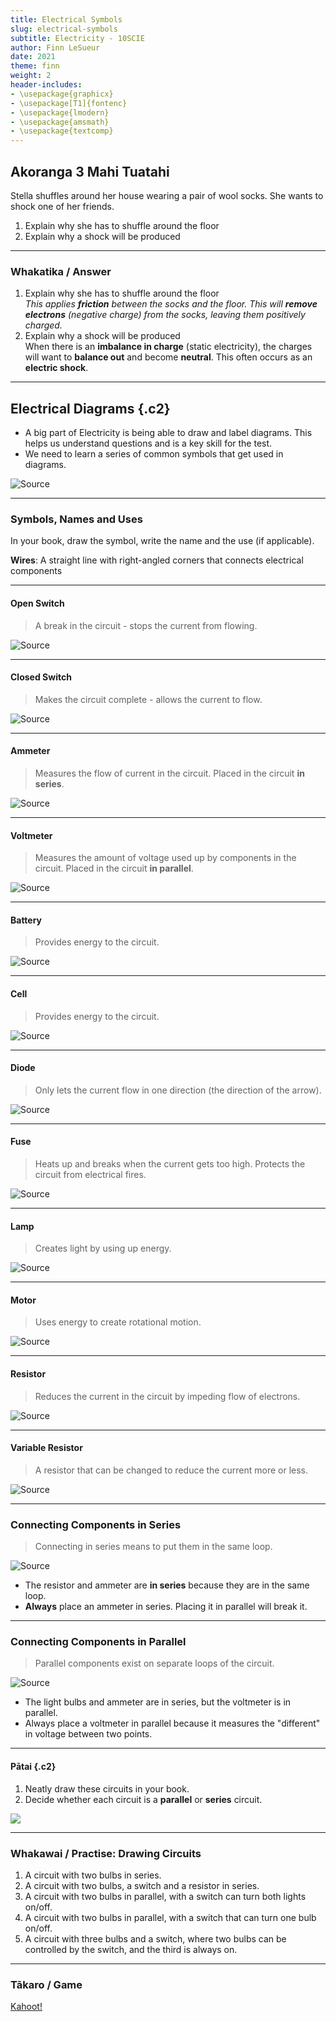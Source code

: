 ```yaml
---
title: Electrical Symbols
slug: electrical-symbols
subtitle: Electricity - 10SCIE
author: Finn LeSueur
date: 2021
theme: finn
weight: 2
header-includes:
- \usepackage{graphicx}
- \usepackage[T1]{fontenc}
- \usepackage{lmodern}
- \usepackage{amsmath}
- \usepackage{textcomp}
---
```


## Akoranga 3 Mahi Tuatahi

Stella shuffles around her house wearing a pair of wool socks. She wants to shock one of her friends.

1. Explain why she has to shuffle around the floor
2. Explain why a shock will be produced

---

### Whakatika / Answer

1. Explain why she has to shuffle around the floor<br>_This applies __friction__ between the socks and the floor. This will __remove electrons__ (negative charge) from the socks, leaving them positively charged._<br>
2. Explain why a shock will be produced<br>When there is an __imbalance in charge__ (static electricity), the charges will want to __balance out__ and become __neutral__. This often occurs as an __electric shock__.

---

## Electrical Diagrams {.c2}

- A big part of Electricity is being able to draw and label diagrams. This helps us understand questions and is a key skill for the test.
-  We need to learn a series of common symbols that get used in diagrams.

![[Source](https://www.switchelectronics.co.uk/blog/post/electricalsymbols.html)](https://www.switchelectronics.co.uk/pub/media/mageplaza/blog/post/e/l/electrical_symbols_part_one_1.png)

---

### Symbols, Names and Uses

<p class="instruction">In your book, draw the symbol, write the name and the use (if applicable).</p>

__Wires__: A straight line with right-angled corners that connects electrical components

---

#### Open Switch

> A break in the circuit - stops the current from flowing.

![[Source](https://www.switchelectronics.co.uk/blog/post/electricalsymbols.html)](../assets/open-switch.png)

---

#### Closed Switch

> Makes the circuit complete - allows the current to flow.

![[Source](https://www.switchelectronics.co.uk/blog/post/electricalsymbols.html)](../assets/closed-switch.png)

---

#### Ammeter

> Measures the flow of current in the circuit. Placed in the circuit __in series__.

![[Source](https://www.switchelectronics.co.uk/blog/post/electricalsymbols.html)](../assets/ammeter.png)

---

#### Voltmeter

> Measures the amount of voltage used up by components in the circuit. Placed in the circuit __in parallel__.

![[Source](https://www.switchelectronics.co.uk/blog/post/electricalsymbols.html)](../assets/voltmeter.png)

---

#### Battery

> Provides energy to the circuit.

![[Source](https://www.switchelectronics.co.uk/blog/post/electricalsymbols.html)](../assets/battery.png)

---

#### Cell

> Provides energy to the circuit.

![[Source](https://www.switchelectronics.co.uk/blog/post/electricalsymbols.html)](../assets/cell.png)

---

#### Diode

> Only lets the current flow in one direction (the direction of the arrow).

![[Source](https://www.switchelectronics.co.uk/blog/post/electricalsymbols.html)](../assets/diode.png)

---

#### Fuse

> Heats up and breaks when the current gets too high. Protects the circuit from electrical fires.

![[Source](https://www.switchelectronics.co.uk/blog/post/electricalsymbols.html)](../assets/fuse.png)

---

#### Lamp

> Creates light by using up energy.

![[Source](https://www.switchelectronics.co.uk/blog/post/electricalsymbols.html)](../assets/lamp.png)

---

#### Motor

> Uses energy to create rotational motion.

![[Source](https://www.switchelectronics.co.uk/blog/post/electricalsymbols.html)](../assets/motor.png)

---

#### Resistor

> Reduces the current in the circuit by impeding flow of electrons.

![[Source](https://www.switchelectronics.co.uk/blog/post/electricalsymbols.html)](../assets/resistor.png)

---

#### Variable Resistor

> A resistor that can be changed to reduce the current more or less.

![[Source](https://www.switchelectronics.co.uk/blog/post/electricalsymbols.html)](../assets/variable-resistor.png)

---

### Connecting Components in Series

> Connecting in series means to put them in the same loop.

![[Source](https://www.quora.com/How-can-an-ammeter-cause-a-short-circuit)](https://qph.fs.quoracdn.net/main-qimg-33599abf2a6c694f7d3cc3b1cd531e7e)

- The resistor and ammeter are __in series__ because they are in the same loop.
- __Always__ place an ammeter in series. Placing it in parallel will break it.

---

### Connecting Components in Parallel

> Parallel components exist on separate loops of the circuit.

![[Source](https://scienceaid.net/physics/electricity/circuits.html)](https://scienceaid.net/images/f/f4/seriescircuit.jpg)

- The light bulbs and ammeter are in series, but the voltmeter is in parallel.
- Always place a voltmeter in parallel because it measures the "different" in voltage between two points.

---

#### Pātai {.c2}

1. Neatly draw these circuits in your book.
2. Decide whether each circuit is a __parallel__ or __series__ circuit.

![](../assets/series-vs-parallel.png)

---

### Whakawai / Practise: Drawing Circuits

1. A circuit with two bulbs in series.
2. A circuit with two bulbs, a switch and a resistor in series.
3. A circuit with two bulbs in parallel, with a switch can turn both lights on/off.
4. A circuit with two bulbs in parallel, with a switch that can turn one bulb on/off.
5. A circuit with three bulbs and a switch, where two bulbs can be controlled by the switch, and the third is always on.

---

### Tākaro / Game

[Kahoot!](https://create.kahoot.it/details/ffb8e269-de5f-47a4-b6cd-4c673a055138)
